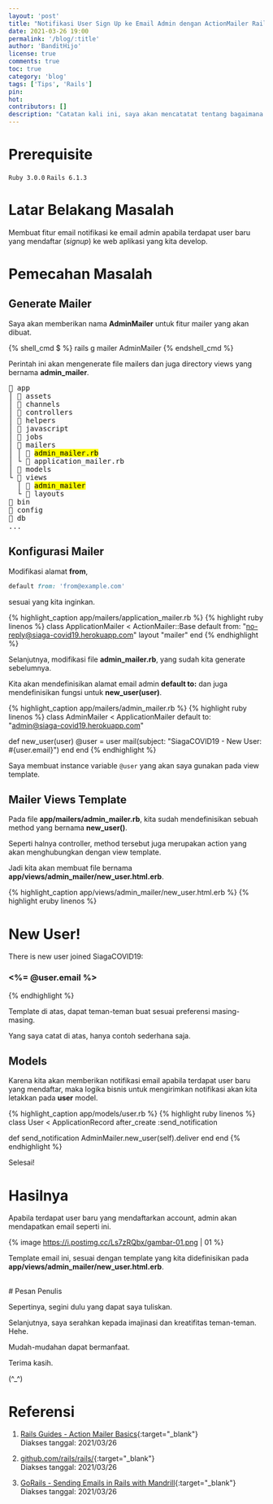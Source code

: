 ```yaml
---
layout: 'post'
title: "Notifikasi User Sign Up ke Email Admin dengan ActionMailer Rails"
date: 2021-03-26 19:00
permalink: '/blog/:title'
author: 'BanditHijo'
license: true
comments: true
toc: true
category: 'blog'
tags: ['Tips', 'Rails']
pin:
hot:
contributors: []
description: "Catatan kali ini, saya akan mencatatat tentang bagaimana membuat email notifikasi yang dikirimakan ke email admin, apabila terdapat user yang baru mendaftar (signup) ke web aplikasi yang kita develop. Kita dapat menggunakan Rails ActionMailer untuk fitur ini."
---
```


# Prerequisite

`Ruby 3.0.0` `Rails 6.1.3`

# Latar Belakang Masalah

Membuat fitur email notifikasi ke email admin apabila terdapat user baru yang mendaftar (*signup*) ke web aplikasi yang kita develop.

# Pemecahan Masalah

## Generate Mailer

Saya akan memberikan nama **AdminMailer** untuk fitur mailer yang akan dibuat.

{% shell_cmd $ %}
rails g mailer AdminMailer
{% endshell_cmd %}

Perintah ini akan mengenerate file mailers dan juga directory views yang bernama **admin_mailer**.

<pre>
 app
│  assets
│  channels
│  controllers
│  helpers
│  javascript
│  jobs
│  mailers
│ │  <mark>admin_mailer.rb</mark>
│ └  application_mailer.rb
│  models
└  views
  │  <mark>admin_mailer</mark>
  └  layouts
 bin
 config
 db
...
</pre>

## Konfigurasi Mailer

Modifikasi alamat **from**,

```ruby
default from: 'from@example.com'
```

sesuai yang kita inginkan.

{% highlight_caption app/mailers/application_mailer.rb %}
{% highlight ruby linenos %}
class ApplicationMailer < ActionMailer::Base
  default from: "no-reply@siaga-covid19.herokuapp.com"
  layout "mailer"
end
{% endhighlight %}

Selanjutnya, modifikasi file **admin_mailer.rb**, yang sudah kita generate sebelumnya.

Kita akan mendefinisikan alamat email admin **default to:** dan juga mendefinisikan fungsi untuk **new_user(user)**.

{% highlight_caption app/mailers/admin_mailer.rb %}
{% highlight ruby linenos %}
class AdminMailer < ApplicationMailer
  default to: "admin@siaga-covid19.herokuapp.com"

  def new_user(user)
    @user = user
    mail(subject: "SiagaCOVID19 - New User: #{user.email}")
  end
end
{% endhighlight %}

Saya membuat instance variable `@user` yang akan saya gunakan pada view template.

## Mailer Views Template

Pada file **app/mailers/admin_mailer.rb**, kita sudah mendefinisikan sebuah method yang bernama **new_user()**.

Seperti halnya controller, method tersebut juga merupakan action yang akan menghubungkan dengan view template.

Jadi kita akan membuat file bernama **app/views/admin_mailer/new_user.html.erb**.

{% highlight_caption app/views/admin_mailer/new_user.html.erb %}
{% highlight eruby linenos %}
<h1>New User!</h1>
<p>There is new user joined SiagaCOVID19:</p>
<h3><%= @user.email %></h3>
{% endhighlight %}

Template di atas, dapat teman-teman buat sesuai preferensi masing-masing.

Yang saya catat di atas, hanya contoh sederhana saja.

## Models

Karena kita akan memberikan notifikasi email apabila terdapat user baru yang mendaftar, maka logika bisnis untuk mengirimkan notifikasi akan kita letakkan pada **user** model.

{% highlight_caption app/models/user.rb %}
{% highlight ruby linenos %}
class User < ApplicationRecord
  after_create :send_notification

  def send_notification
    AdminMailer.new_user(self).deliver
  end
end
{% endhighlight %}

Selesai!

# Hasilnya

Apabila terdapat user baru yang mendaftarkan account, admin akan mendapatkan email seperti ini.

{% image https://i.postimg.cc/Ls7zRQbx/gambar-01.png | 01 %}

Template email ini, sesuai dengan template yang kita didefinisikan pada **app/views/admin_mailer/new_user.html.erb**.






<br>
# Pesan Penulis

Sepertinya, segini dulu yang dapat saya tuliskan.

Selanjutnya, saya serahkan kepada imajinasi dan kreatifitas teman-teman. Hehe.

Mudah-mudahan dapat bermanfaat.

Terima kasih.

(^_^)




# Referensi

1. [Rails Guides - Action Mailer Basics](https://guides.rubyonrails.org/action_mailer_basics.html){:target="_blank"}
<br>Diakses tanggal: 2021/03/26

2. [github.com/rails/rails/](https://github.com/rails/rails/){:target="_blank"}
<br>Diakses tanggal: 2021/03/26

3. [GoRails - Sending Emails in Rails with Mandrill](https://youtu.be/LcO5BuyFFAk){:target="_blank"}
<br>Diakses tanggal: 2021/03/26
